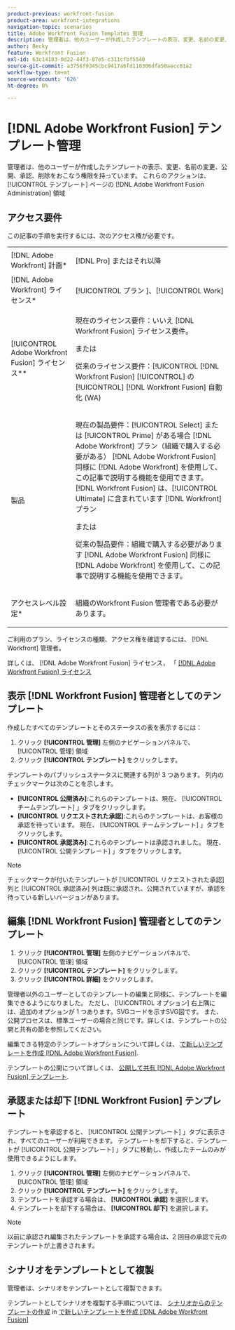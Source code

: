 ```yaml
---
product-previous: workfront-fusion
product-area: workfront-integrations
navigation-topic: scenarios
title: Adobe Workfront Fusion Templates 管理
description: 管理者は、他のユーザーが作成したテンプレートの表示、変更、名前の変更、公開、承認、削除をおこなう権限を持っています。 これらのアクションは、 [!UICONTROL テンプレート] ページの [!DNL Adobe Workfront Fusion Administration] 領域
author: Becky
feature: Workfront Fusion
exl-id: 63c14183-0d22-44f3-87e5-c311cfbf5540
source-git-commit: a3756f9345cbc9417a6fd110306dfa50aecc81a2
workflow-type: tm+mt
source-wordcount: '626'
ht-degree: 0%

---
```


# [!DNL Adobe Workfront Fusion] テンプレート管理

管理者は、他のユーザーが作成したテンプレートの表示、変更、名前の変更、公開、承認、削除をおこなう権限を持っています。 これらのアクションは、 [!UICONTROL テンプレート] ページの [!DNL Adobe Workfront Fusion Administration] 領域

## アクセス要件

この記事の手順を実行するには、次のアクセス権が必要です。

<table style="table-layout:auto"> 
 <col> 
 <col> 
 <tbody> 
  <tr> 
    <td role="rowheader">[!DNL Adobe Workfront] 計画*</td> 
   <td> <p>[!DNL Pro] またはそれ以降</p> </td> 
  </tr>
   <tr data-mc-conditions="QuicksilverOrClassic.Draft mode"> 
    <td role="rowheader">[!DNL Adobe Workfront] ライセンス*</td> 
    <td> <p>[!UICONTROL プラン ]、[!UICONTROL Work]</p> </td> 
   </tr>
  <tr> 
   <td role="rowheader">[!UICONTROL Adobe Workfront Fusion] ライセンス**</td> 
  <td>
   <p>現在のライセンス要件：いいえ [!DNL Workfront Fusion] ライセンス要件。</p>
   <p>または</p>
   <p>従来のライセンス要件：[!UICONTROL [!DNL Workfront Fusion] [!UICONTROL] の [!UICONTROL] [!DNL Workfront Fusion] 自動化 (WA)</p>
   </td>  
  </tr> 
  <tr> 
   <td role="rowheader">製品</td> 
   <td>
   <p>現在の製品要件：[!UICONTROL Select] または [!UICONTROL Prime] がある場合 [!DNL Adobe Workfront] プラン（組織で購入する必要がある） [!DNL Adobe Workfront Fusion] 同様に [!DNL Adobe Workfront] を使用して、この記事で説明する機能を使用できます。 [!DNL Workfront Fusion] は、[!UICONTROL Ultimate] に含まれています [!DNL Workfront] プラン</p>
   <p>または</p>
   <p>従来の製品要件：組織で購入する必要があります [!DNL Adobe Workfront Fusion] 同様に [!DNL Adobe Workfront] を使用して、この記事で説明する機能を使用できます。</p>
   </td> 
  </tr> 
  <tr data-mc-conditions=""> 
   <td role="rowheader">アクセスレベル設定*</td> 
   <td> <p>組織のWorkfront Fusion 管理者である必要があります。</p> </td> 
  </tr> 
 </tbody> 
</table>

ご利用のプラン、ライセンスの種類、アクセス権を確認するには、 [!DNL Workfront] 管理者。

詳しくは、 [!DNL Adobe Workfront Fusion] ライセンス， 「 [[!DNL Adobe Workfront Fusion] ライセンス](../../../workfront-fusion/get-started/license-automation-vs-integration.md)

## 表示 [!DNL Workfront Fusion] 管理者としてのテンプレート

作成したすべてのテンプレートとそのステータスの表を表示するには：

1. クリック **[!UICONTROL 管理]** 左側のナビゲーションパネルで、 [!UICONTROL 管理] 領域
1. クリック **[!UICONTROL テンプレート]** をクリックします。

テンプレートのパブリッシュステータスに関連する列が 3 つあります。 列内のチェックマークは次のことを示します。

* **[!UICONTROL 公開済み]**:これらのテンプレートは、現在、 [!UICONTROL チームテンプレート] 」タブをクリックします。
* **[!UICONTROL リクエストされた承認]**:これらのテンプレートは、お客様の承認を待っています。 現在、 [!UICONTROL チームテンプレート] 」タブをクリックします。
* **[!UICONTROL 承認済み]**:これらのテンプレートは承認されました。 現在、 [!UICONTROL 公開テンプレート] 」タブをクリックします。

>[!NOTE]
>
>チェックマークが付いたテンプレートが [!UICONTROL リクエストされた承認] 列と [!UICONTROL 承認済み] 列は既に承認され、公開されていますが、承認を待っている新しいバージョンがあります。

## 編集 [!DNL Workfront Fusion] 管理者としてのテンプレート

1. クリック **[!UICONTROL 管理]** 左側のナビゲーションパネルで、 [!UICONTROL 管理] 領域
1. クリック **[!UICONTROL テンプレート]** をクリックします。
1. クリック **[!UICONTROL 詳細]** をクリックします。

管理者以外のユーザーとしてのテンプレートの編集と同様に、テンプレートを編集できるようになりました。 ただし、 [!UICONTROL オプション] 右上隅には、追加のオプションが 1 つあります。SVGコードを示すSVG図です。 また、公開プロセスは、標準ユーザーの場合と同じです。詳しくは、テンプレートの公開と共有の節を参照してください。

編集できる特定のテンプレートオプションについて詳しくは、 [で新しいテンプレートを作成 [!DNL Adobe Workfront Fusion]](../../../workfront-fusion/scenarios/templates/create-new-fusion-templates.md).

テンプレートの公開について詳しくは、 [公開して共有 [!DNL Adobe Workfront Fusion] テンプレート](../../../workfront-fusion/scenarios/templates/publish-and-share-fusion-templates.md).

## 承認または却下 [!DNL Workfront Fusion] テンプレート

テンプレートを承認すると、 [!UICONTROL 公開テンプレート] 」タブに表示され、すべてのユーザーが利用できます。 テンプレートを却下すると、テンプレートが [!UICONTROL 公開テンプレート] 」タブに移動し、作成したチームのみが使用できるようにします。

1. クリック **[!UICONTROL 管理]** 左側のナビゲーションパネルで、 [!UICONTROL 管理] 領域
1. クリック **[!UICONTROL テンプレート]** をクリックします。
1. テンプレートを承認する場合は、 **[!UICONTROL 承認]** を選択します。
1. テンプレートを却下する場合は、 **[!UICONTROL 却下]** を選択します。

>[!NOTE]
>
>以前に承認され編集されたテンプレートを承認する場合は、2 回目の承認で元のテンプレートが上書きされます。

## シナリオをテンプレートとして複製

管理者は、シナリオをテンプレートとして複製できます。

テンプレートとしてシナリオを複製する手順については、 [シナリオからのテンプレートの作成](../../../workfront-fusion/scenarios/templates/create-new-fusion-templates.md#create-a-template-from-a-scenario) in [で新しいテンプレートを作成 [!DNL Adobe Workfront Fusion]](../../../workfront-fusion/scenarios/templates/create-new-fusion-templates.md)
